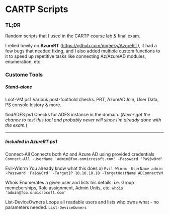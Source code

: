 # CARTP Scripts

### TL;DR
Random scripts that I used in the CARTP course lab & final exam.

I relied hevily on **AzureRT** (https://github.com/mgeeky/AzureRT), it had a few bugs that needed fixing, and I also added multiple custom functions to it to speed up repetitive tasks like connecting Az/AzureAD modules, enumeration, etc.


### Custome Tools
##### Stand-alone
Loot-VM.ps1
Various post-foothold checks. PRT, AzureADJoin, User Data, PS console history & more.

findADFS.ps1
Checks for ADFS instance in the domain.
(*Never got the chance to test this tool and probably never will since I'm already done with the exam.*)

---

##### Included in AzureRT.ps1
Connect-All
Connects both Az and Azure AD using provided credentials
`Connect-All -UserName 'admin@foo.onmicrosoft.com' -Password 'Pa$$w0rd'`

Evil-Winrm
You already know what this does x)
`Evil-Winrm -UserName admin -Password 'Pa$$w0rd' -TargetIP 10.10.10.10 -TargetHostName ADConnectVM`

Whois
Enumerates a given user and lists his details. i.e. Group memeberships, Role assignment, Admin Units, etc.
`whois 'admin@foo.onmicrosoft.com'`

List-DeviceOwners
Loops all readable users and lists who owns what - no parameters needed.
`List-DeviceOwners`

</eof>